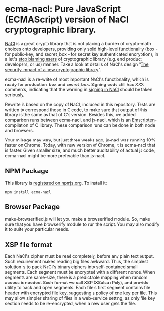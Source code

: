# ecma-nacl: Pure JavaScript (ECMAScript) version of NaCl cryptographic library.

[NaCl](http://nacl.cr.yp.to/) is a great crypto library that is not placing a burden of crypto-math choices onto developers, providing only solid high-level functionality (box - for public-key, and secret_box - for secret key  authenticated encryption), in a let's [stop blaming users](http://cr.yp.to/talks/2012.08.08/slides.pdf) of cryptographic library (e.g. end product developers, or us) manner.
Take a look at details of NaCl's design  "[The security impact of a new cryptographic
library](http://cr.yp.to/highspeed/coolnacl-20120725.pdf)".

ecma-nacl is a re-write of most important NaCl's functionality, which is ready for production, box and secret_box. Signing code still has XXX comments, indicating that the warning in [signing in NaCl](http://nacl.cr.yp.to/sign.html) should be taken seriously.

Rewrite is based on the copy of NaCl, included in this repository.
Tests are written to correspond those in C code, to make sure that output of this library is the same as that of C's version.
Besides this, we added comparison runs between ecma-nacl, and js-nacl, which is an [Emscripten](https://github.com/kripken/emscripten)-compilation of C library.
These comparison runs can be done in both node and browsers.

Your mileage may vary, but just three weeks ago, js-nacl was running 10% faster on Chrome.
Today, with new version of Chrome, it is ecma-nacl that is faster.
Given smaller size, and much better auditability of actual js code, ecma-nacl might be more preferable than js-nacl.

## NPM Package

This library is [registered on
npmjs.org](https://npmjs.org/package/ecma-nacl). To install it:

    npm install ecma-nacl

## Browser Package

make-browserified.js will let you make a browserified module. So, make sure that you have [browserify module](http://browserify.org/) to run the script. You may also modify it to suite your particular needs.

## XSP file format
Each NaCl's cipher must be read completely, before any plain text output.
Such requirement makes reading big files awkward.
Thus, the simplest solution is to pack NaCl's binary ciphers into self-contained small segments.
Each segment must be encrypted with a different nonce.
When segments are same-size, there is a predictable mapping when random access is needed.
Such format we call XSP (XSalsa+Poly), and provide utility to pack and open segments.
Each file's first segment contains file header with encrypted file key, suggesting a policy of one key per file.
This may allow simpler sharing of files in a web-service setting, as only file key section needs to be re-encrypted, when a new user gets the file.
